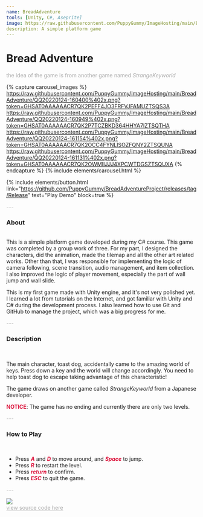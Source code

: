 ```yaml
---
name: BreadAdventure
tools: [Unity, C#, Aseprite]
image: https://raw.githubusercontent.com/PuppyGummy/ImageHosting/main/BreadAdventure/QQ20220124-160331%402x.png?token=GHSAT0AAAAAACR7QK2PP7Y2DHSHO2K2BDT4ZTSQX4A
description: A simple platform game
---
```


# Bread Adventure

<p style="color:DarkGrey">
the idea of the game is from another game named <i>StrangeKeyworld</i>
</p>

{% capture carousel_images %}
https://raw.githubusercontent.com/PuppyGummy/ImageHosting/main/BreadAdventure/QQ20220124-160400%402x.png?token=GHSAT0AAAAAACR7QK2PEFF4JO3FRFVJFAMUZTSQS3A
https://raw.githubusercontent.com/PuppyGummy/ImageHosting/main/BreadAdventure/QQ20220124-160949%402x.png?token=GHSAT0AAAAAACR7QK2P7TCZBKD364HHYA7IZTSQTHA
https://raw.githubusercontent.com/PuppyGummy/ImageHosting/main/BreadAdventure/QQ20220124-161154%402x.png?token=GHSAT0AAAAAACR7QK2OCC4FYNLISOZFQNY2ZTSQUNA
https://raw.githubusercontent.com/PuppyGummy/ImageHosting/main/BreadAdventure/QQ20220124-161131%402x.png?token=GHSAT0AAAAAACR7QK2OWMIIJJJ4XPCWTDGSZTSQUXA
{% endcapture %}
{% include elements/carousel.html %}

{% include elements/button.html link="https://github.com/PuppyGummy/BreadAdventureProject/releases/tag/Release" text="Play Demo" block=true %}

<p class="text-center" style="color:DarkGrey">
---
</p>

<h3 class="text-center">
About
</h3>
<br>
This is a simple platform game developed during my C# course. This game was completed by a group work of three. For my part, I designed the characters, did the animation, made the tilemap and all the other art related works. Other than that, I was responsible for implementing the logic of camera following, scene transition, audio management, and item collection. I also improved the logic of player movement, especially the part of wall jump and wall slide.

This is my first game made with Unity engine, and it's not very polished yet. I learned a lot from tutorials on the Internet, and got familiar with Unity and C# during the development process. I also learned how to use Git and GitHub to manage the project, which was a big progress for me.
<br>

<p class="text-center" style="color:DarkGrey">
---
</p>

<h3 class="text-center"> 
Description
</h3>
<br>

The main character, toast dog, accidentally came to the amazing world of keys. Press down a key and the world will change accordingly. You need to help toast dog to escape taking advantage of this characteristic!

The game draws on another game called <i>StrangeKeyworld</i> from a Japanese developer.

<p><font color=Crimson><b>NOTICE</b></font>: The game has no ending and currently there are only two levels.</p>

<p class="text-center" style="color:DarkGrey">
---
</p>

<h3 class="text-center"> 
How to Play
</h3>
<br>
 
+ Press <font color=Crimson><b><i>A</i></b></font> and <font color=Crimson><b><i>D</i></b></font> to move around, and <font color=Crimson><b><i>Space</i></b></font> to jump.
+ Press <font color=Crimson><b><i>R</i></b></font> to restart the level. 
+ Press <font color=Crimson><b><i>return</i></b></font> to confirm. 
+ Press <font color=Crimson><b><i>ESC</i></b></font> to quit the game.

<p class="text-center" style="color:DarkGrey">
---
</p>

<img src="https://raw.githubusercontent.com/PuppyGummy/ImageHosting/main/BreadAdventure/bread-idle.gif?token=GHSAT0AAAAAACR7QK2PN7NDGR7GJAGIQ6ZMZTSQYDQ"/>
<br>
<div class="text-center">
<a style="color:DarkGrey" href="https://github.com/PuppyGummy/BreadAdventureProject">
view source code here
</a>
</div>